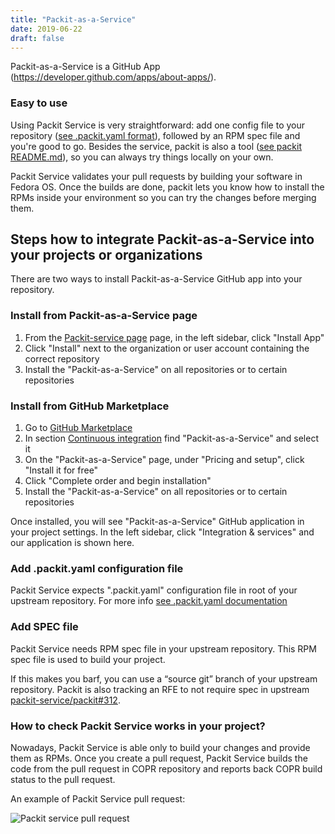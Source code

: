 ```yaml
---
title: "Packit-as-a-Service"
date: 2019-06-22
draft: false
---
```


Packit-as-a-Service is a GitHub App (https://developer.github.com/apps/about-apps/).

### Easy to use

Using Packit Service is very straightforward: add one config file to your repository
([see .packit.yaml format](https://github.com/packit-service/packit/blob/master/docs/configuration.md)),
followed by an RPM spec file and you're good to go. Besides the service, packit is also a tool
([see packit README.md](https://github.com/packit-service/packit/blob/master/README.md)),
so you can always try things locally on your own.

Packit Service validates your pull requests by building your software in Fedora OS.
Once the builds are done, packit lets you know how to install the
RPMs inside your environment so you can try the changes before merging them.

<!--more-->

## Steps how to integrate Packit-as-a-Service into your projects or organizations

There are two ways to install Packit-as-a-Service GitHub app into your repository.

### Install from Packit-as-a-Service page
1. From the [Packit-service page](https://github.com/apps/packit-as-a-service) page,
in the left sidebar, click "Install App"
2. Click "Install" next to the organization or user account containing the correct repository
3. Install the "Packit-as-a-Service" on all repositories or to certain repositories

### Install from GitHub Marketplace
1. Go to [GitHub Marketplace](https://github.com/marketplace)
2. In section [Continuous integration](https://github.com/marketplace?category=continuous-integration)
find "Packit-as-a-Service" and select it
3. On the "Packit-as-a-Service" page, under "Pricing and setup", click "Install it for free"
4. Click "Complete order and begin installation"
5. Install the "Packit-as-a-Service" on all repositories or to certain repositories

Once installed, you will see "Packit-as-a-Service" GitHub application in your project settings.
In the left sidebar, click "Integration & services" and our application is shown here.

### Add .packit.yaml configuration file

Packit Service expects ".packit.yaml" configuration file in root of your upstream repository.
For more info
[see .packit.yaml documentation](https://github.com/packit-service/packit/blob/master/docs/configuration.md)

### Add SPEC file

Packit Service needs RPM spec file in your upstream repository.
This RPM spec file is used to build your project.

If this makes you barf, you can use a “source git” branch of your upstream repository.
Packit is also tracking an RFE to not require spec in upstream
[packit-service/packit#312](https://github.com/packit-service/packit/issues/312).

### How to check Packit Service works in your project?

Nowadays, Packit Service is able only to build your changes and provide them as RPMs.
Once you create a pull request, Packit Service builds the code from the
pull request in COPR repository and reports back COPR build status to the pull request.

An example of Packit Service pull request:

![Packit service pull request](/packit-service-pr.png)
